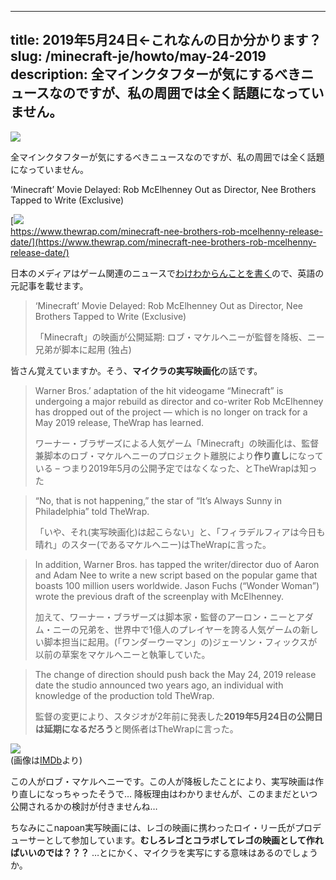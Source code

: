 
---
title: 2019年5月24日←これなんの日か分かります？
slug: /minecraft-je/howto/may-24-2019
description: 全マインクタフターが気にするべきニュースなのですが、私の周囲では全く話題になっていません。
---

![](https://cdn-ak.f.st-hatena.com/images/fotolife/s/sasigume/20210208/20210208095522.png)

全マインクタフターが気にするべきニュースなのですが、私の周囲では全く話題になっていません。

‘Minecraft’ Movie Delayed: Rob McElhenney Out as Director, Nee Brothers Tapped to Write (Exclusive)

[![](https://cdn-ak.f.st-hatena.com/images/fotolife/s/sasigume/20210208/20210208115310.png)  
https://www.thewrap.com/minecraft-nee-brothers-rob-mcelhenny-release-date/](https://www.thewrap.com/minecraft-nee-brothers-rob-mcelhenny-release-date/)

日本のメディアはゲーム関連のニュースで[わけわからんことを書く](https://www.nikkei.com/article/DGXMZO31695120T10C18A6000000/)ので、英語の元記事を載せます。

> ‘Minecraft’ Movie Delayed: Rob McElhenney Out as Director, Nee Brothers Tapped to Write (Exclusive)
> 
> 「Minecraft」の映画が公開延期: ロブ・マケルヘニーが監督を降板、ニー兄弟が脚本に起用 (独占)

皆さん覚えていますか。そう、**マイクラの実写映画化**の話です。

> Warner Bros.’ adaptation of the hit videogame “Minecraft” is undergoing a major rebuild as director and co-writer Rob McElhenney has dropped out of the project — which is no longer on track for a May 2019 release, TheWrap has learned.
> 
> ワーナー・ブラザーズによる人気ゲーム「Minecraft」の映画化は、監督兼脚本のロブ・マケルヘニーのプロジェクト離脱により**作り直し**になっている – つまり2019年5月の公開予定ではなくなった、とTheWrapは知った

> “No, that is not happening,” the star of “It’s Always Sunny in Philadelphia” told TheWrap.
> 
> 「いや、それ(実写映画化)は起こらない」と、「フィラデルフィアは今日も晴れ」のスター(であるマケルヘニー)はTheWrapに言った。

> In addition, Warner Bros. has tapped the writer/director duo of Aaron and Adam Nee to write a new script based on the popular game that boasts 100 million users worldwide. Jason Fuchs (“Wonder Woman”) wrote the previous draft of the screenplay with McElhenney.
> 
> 加えて、ワーナー・ブラザーズは脚本家・監督のアーロン・ニーとアダム・ニーの兄弟を、世界中で1億人のプレイヤーを誇る人気ゲームの新しい脚本担当に起用。(「ワンダーウーマン」の)ジェーソン・フィックスが以前の草案をマケルヘニーと執筆していた。

> The change of direction should push back the May 24, 2019 release date the studio announced two years ago, an individual with knowledge of the production told TheWrap.
> 
> 監督の変更により、スタジオが2年前に発表した**2019年5月24日の公開日は延期になるだろう**と関係者はTheWrapに言った。

![](https://cdn-ak.f.st-hatena.com/images/fotolife/s/sasigume/20210208/20210208110445.jpg)  
(画像は[IMDb](https://www.imdb.com/name/nm0568390/)より)

この人がロブ・マケルヘニーです。この人が降板したことにより、実写映画は作り直しになっちゃったそうで… 降板理由はわかりませんが、このままだといつ公開されるかの検討が付きませんね…

ちなみにこnapoan実写映画には、レゴの映画に携わったロイ・リー氏がプロデューサーとして参加しています。**むしろレゴとコラボしてレゴの映画として作ればいいのでは？？？** …とにかく、マイクラを実写にする意味はあるのでしょうか。
